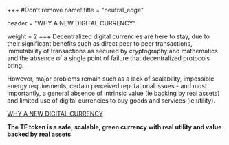 +++
#Don't remove name!
title = "neutral_edge"

header = "WHY A NEW DIGITAL CURRENCY"

weight = 2
+++
Decentralized digital currencies are here to stay, due to their significant benefits such as direct peer to peer transactions, immutability of transactions as secured by cryptography and mathematics and the absence of a single point of failure that decentralized protocols bring.

However, major problems remain such as a lack of scalability, impossible energy requirements, certain perceived reputational issues - and most importantly, a general absence of intrinsic value (ie backing by real assets) and limited use of digital currencies to buy goods and services (ie utility).

[WHY A NEW DIGITAL CURRENCY](/information/the-need-for-a-new-digital-currency/)

<space>

<space>


**The TF token is a safe, scalable, green currency with real utility and value backed by real assets**
